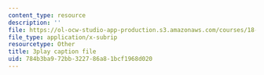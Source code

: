 ```yaml
---
content_type: resource
description: ''
file: https://ol-ocw-studio-app-production.s3.amazonaws.com/courses/18-06sc-linear-algebra-fall-2011/784b3ba972bb322786a81bcf1968d020_OsHY7ycgbaE.srt
file_type: application/x-subrip
resourcetype: Other
title: 3play caption file
uid: 784b3ba9-72bb-3227-86a8-1bcf1968d020
---
```

